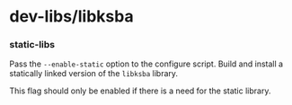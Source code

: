 # dev-libs/libksba

### static-libs
Pass the `--enable-static` option to the configure script. Build and install a statically linked version of the `libksba` library.

This flag should only be enabled if there is a need for the static library.
